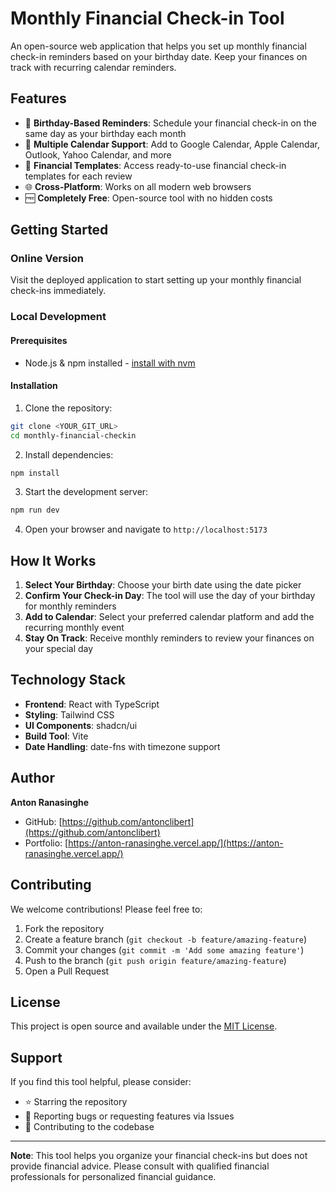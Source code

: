 
# Monthly Financial Check-in Tool

An open-source web application that helps you set up monthly financial check-in reminders based on your birthday date. Keep your finances on track with recurring calendar reminders.

## Features

- 🎂 **Birthday-Based Reminders**: Schedule your financial check-in on the same day as your birthday each month
- 📅 **Multiple Calendar Support**: Add to Google Calendar, Apple Calendar, Outlook, Yahoo Calendar, and more
- 📝 **Financial Templates**: Access ready-to-use financial check-in templates for each review
- 🌐 **Cross-Platform**: Works on all modern web browsers
- 🆓 **Completely Free**: Open-source tool with no hidden costs

## Getting Started

### Online Version
Visit the deployed application to start setting up your monthly financial check-ins immediately.

### Local Development

#### Prerequisites
- Node.js & npm installed - [install with nvm](https://github.com/nvm-sh/nvm#installing-and-updating)

#### Installation

1. Clone the repository:
```sh
git clone <YOUR_GIT_URL>
cd monthly-financial-checkin
```

2. Install dependencies:
```sh
npm install
```

3. Start the development server:
```sh
npm run dev
```

4. Open your browser and navigate to `http://localhost:5173`

## How It Works

1. **Select Your Birthday**: Choose your birth date using the date picker
2. **Confirm Your Check-in Day**: The tool will use the day of your birthday for monthly reminders
3. **Add to Calendar**: Select your preferred calendar platform and add the recurring monthly event
4. **Stay On Track**: Receive monthly reminders to review your finances on your special day

## Technology Stack

- **Frontend**: React with TypeScript
- **Styling**: Tailwind CSS
- **UI Components**: shadcn/ui
- **Build Tool**: Vite
- **Date Handling**: date-fns with timezone support

## Author

**Anton Ranasinghe**
- GitHub: [https://github.com/antonclibert](https://github.com/antonclibert)
- Portfolio: [https://anton-ranasinghe.vercel.app/](https://anton-ranasinghe.vercel.app/)

## Contributing

We welcome contributions! Please feel free to:

1. Fork the repository
2. Create a feature branch (`git checkout -b feature/amazing-feature`)
3. Commit your changes (`git commit -m 'Add some amazing feature'`)
4. Push to the branch (`git push origin feature/amazing-feature`)
5. Open a Pull Request

## License

This project is open source and available under the [MIT License](LICENSE).

## Support

If you find this tool helpful, please consider:
- ⭐ Starring the repository
- 🐛 Reporting bugs or requesting features via Issues
- 🤝 Contributing to the codebase

---

**Note**: This tool helps you organize your financial check-ins but does not provide financial advice. Please consult with qualified financial professionals for personalized financial guidance.
